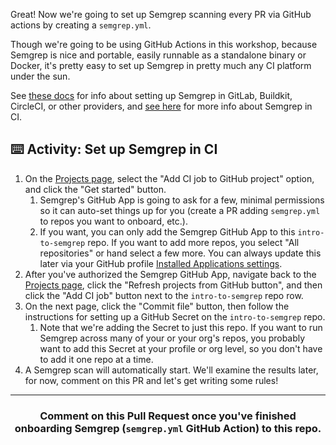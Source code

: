 Great! Now we're going to set up Semgrep scanning every PR via GitHub actions by creating a `semgrep.yml`.

Though we're going to be using GitHub Actions in this workshop, because Semgrep is nice and portable, easily runnable as a standalone binary or Docker, it's pretty easy to set up Semgrep in pretty much any CI platform under the sun.

See [these docs](https://semgrep.dev/docs/sample-ci-configs/) for info about setting up Semgrep in GitLab, Buildkit, CircleCI, or other providers, and [see here](https://semgrep.dev/docs/semgrep-ci/#semgrep-ci) for more info about Semgrep in CI.

## ⌨️ Activity: Set up Semgrep in CI

1. On the [Projects page](https://semgrep.dev/manage/projects), select the "Add CI job to GitHub project" option, and click the "Get started" button.
   1. Semgrep's GitHub App is going to ask for a few, minimal permissions so it can auto-set things up for you (create a PR adding `semgrep.yml` to repos you want to onboard, etc.).
   2. If you want, you can only add the Semgrep GitHub App to this `intro-to-semgrep` repo. If you want to add more repos, you select "All repositories" or hand select a few more. You can always update this later via your GitHub profile [Installed Applications settings](https://github.com/settings/installations).
2. After you've authorized the Semgrep GitHub App, navigate back to the [Projects page](https://semgrep.dev/manage/projects), click the "Refresh projects from GitHub button", and then click the "Add CI job" button next to the `intro-to-semgrep` repo row.
3. On the next page, click the "Commit file" button, then follow the instructions for setting up a GitHub Secret on the `intro-to-semgrep` repo.
   1. Note that we're adding the Secret to just this repo. If you want to run Semgrep across many of your or your org's repos, you probably want to add this Secret at your profile or org level, so you don't have to add it one repo at a time.
4. A Semgrep scan will automatically start. We'll examine the results later, for now, comment on this PR and let's get writing some rules!


<hr>
<h3 align="center">Comment on this Pull Request once you've finished onboarding Semgrep (<code>semgrep.yml</code> GitHub Action) to this repo.</h3>